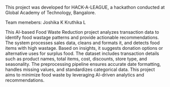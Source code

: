 This project was developed for HACK-A-LEAGUE, a hackathon conducted at Global Academy of Technology, Bangalore.

Team memebers:
Joshika K
Kruthika L

This AI-based Food Waste Reduction project analyzes transaction data to identify food wastage patterns and provide actionable recommendations. The system processes sales data, cleans and formats it, and detects food items with high wastage. Based on insights, it suggests donation options or alternative uses for surplus food. The dataset includes transaction details such as product names, total items, cost, discounts, store type, and seasonality. The preprocessing pipeline ensures accurate date formatting, handles missing values, and standardizes categorical data. This project aims to minimize food waste by leveraging AI-driven analytics and recommendations.
